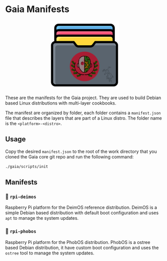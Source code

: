 # Gaia Manifests

<p align="center">
    <img src="./.assets/repo.png" height="220" />
</p>

These are the manifests for the Gaia project. They are used to build Debian based Linux distributions with multi-layer cookbooks.

The manifest are organized by folder, each folder contains a `manifest.json` file that describes the layers that are part of a Linux distro. The folder name is the `<platform>-<distro>`.


## Usage

Copy the desired `manifest.json` to the root of the work directory that you cloned the Gaia core git repo and run the following command:

```bash
./gaia/scripts/init
```

## Manifests

### 📁 `rpi-deimos`

Raspberry Pi platform for the DeimOS reference distribution. DeimOS is a simple Debian based distribution with default boot configuration and uses `apt` to manage the system updates.

### 📁 `rpi-phobos`

Raspberry Pi platform for the PhobOS distribution. PhobOS is a ostree based Debian distribution, it have custom boot configuration and uses the `ostree` tool to manage the system updates.

